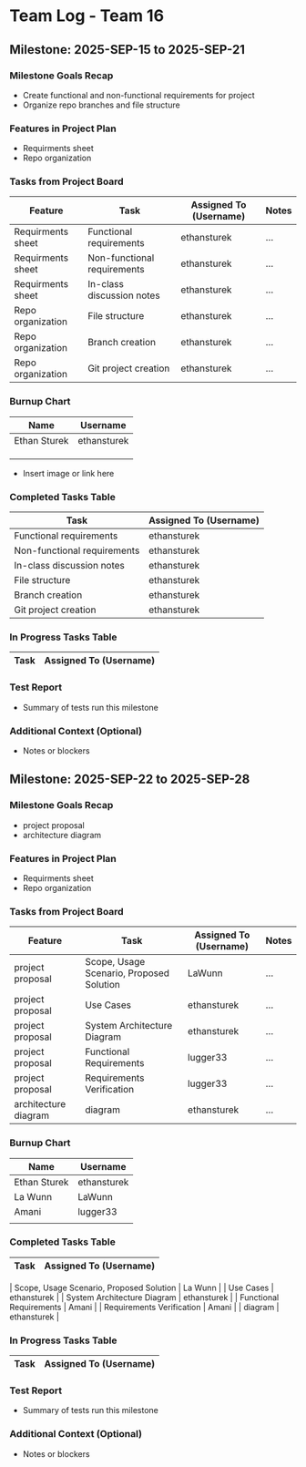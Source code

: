# Team Log - Team 16

## Milestone: 2025-SEP-15 to 2025-SEP-21


### Milestone Goals Recap
- Create functional and non-functional requirements for project
- Organize repo branches and file structure

### Features in Project Plan
- Requirments sheet 
- Repo organization 

### Tasks from Project Board
| Feature | Task | Assigned To (Username) | Notes |
| --------- | ------ | ---------------------- | ------ |
| Requirments sheet | Functional requirements | ethansturek | … |
| Requirments sheet | Non-functional requirements | ethansturek | … |
| Requirments sheet | In-class discussion notes | ethansturek | … |
| Repo organization | File structure | ethansturek | … |
| Repo organization | Branch creation | ethansturek | … |
| Repo organization | Git project creation | ethansturek | … |

### Burnup Chart
| Name | Username |
|----------------|----------------|
| Ethan Sturek | ethansturek |
| | |
| | |
| | |

- Insert image or link here

### Completed Tasks Table
| Task | Assigned To (Username) | 
|------|----------------------|
| Functional requirements | ethansturek |
| Non-functional requirements | ethansturek | 
| In-class discussion notes | ethansturek |
| File structure | ethansturek |
| Branch creation | ethansturek |
| Git project creation | ethansturek |

### In Progress Tasks Table
| Task | Assigned To (Username) |
|------|----------------------|

### Test Report
- Summary of tests run this milestone

### Additional Context (Optional)
- Notes or blockers

## Milestone: 2025-SEP-22 to 2025-SEP-28


### Milestone Goals Recap
- project proposal
- architecture diagram

### Features in Project Plan
- Requirments sheet 
- Repo organization 

### Tasks from Project Board
| Feature | Task | Assigned To (Username) | Notes |
| --------- | ------ | ---------------------- | ------ |
| project proposal | Scope, Usage Scenario, Proposed Solution | LaWunn | … |
| project proposal | Use Cases | ethansturek | … |
| project proposal | System Architecture Diagram | ethansturek | … |
| project proposal | Functional Requirements | lugger33 | … |
| project proposal | Requirements Verification | lugger33 | … |
| architecture diagram | diagram | ethansturek | … |

### Burnup Chart
| Name | Username |
|----------------|----------------|
| Ethan Sturek | ethansturek |
| La Wunn| LaWunn|
| Amani |lugger33 |
| | |


### Completed Tasks Table
| Task | Assigned To (Username) | 
|------|----------------------|

| Scope, Usage Scenario, Proposed Solution | La Wunn |
| Use Cases | ethansturek |
| System Architecture Diagram | ethansturek |
| Functional Requirements | Amani |
| Requirements Verification | Amani |
| diagram | ethansturek |

### In Progress Tasks Table
| Task | Assigned To (Username) |
|------|----------------------|

### Test Report
- Summary of tests run this milestone

### Additional Context (Optional)
- Notes or blockers

